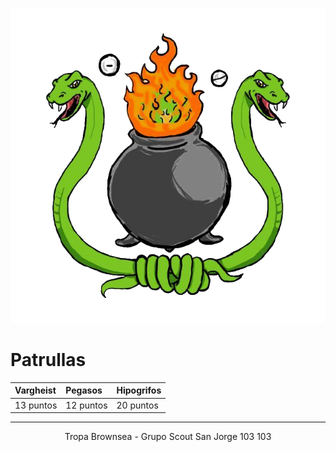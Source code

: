 ![300x300](./img/Alchimist-circle.png)

# Patrullas

| Vargheist    | Pegasos      | Hipogrifos   |
|:-------------|:-------------|:-------------|
| 13 puntos    | 12 puntos    | 20 puntos    |

* * *
<p style="text-align: center;">Tropa Brownsea - Grupo Scout San Jorge 103 103</p>
